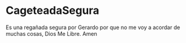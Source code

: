 # CageteadaSegura
Es una regañada segura por Gerardo por que no me voy a acordar de muchas cosas, Dios Me Libre. Amen
